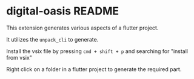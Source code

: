 # digital-oasis README

This extension generates various aspects of a flutter project.

It utilizes the `unpack_cli` to generate.

Install the vsix file by pressing `cmd + shift + p` and searching for "install from vsix"

Right click on a folder in a flutter project to generate the required part.
